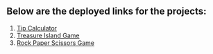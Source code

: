 ## Below are the deployed links for the projects:

1. [Tip Calculator](https://tip-splitter.streamlit.app/)
2. [Treasure Island Game](https://treasure-island-game.streamlit.app/)
3. [Rock Paper Scissors Game](https://anupriyalathey-python-mini-project-3-rock-paper-scissors-ap08ni.streamlit.app/)
